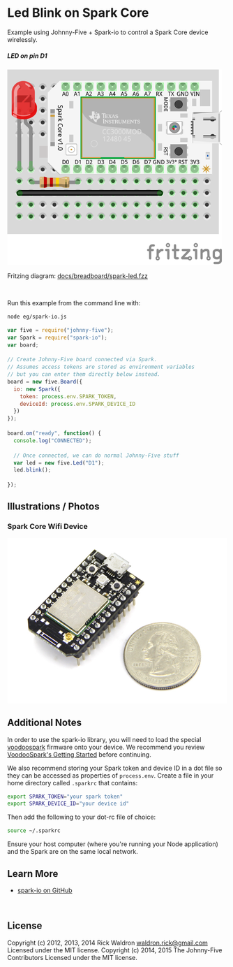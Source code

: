 <!--remove-start-->

# Led Blink on Spark Core

<!--remove-end-->


Example using Johnny-Five + Spark-io to control a Spark Core device wirelessly.





##### LED on pin D1



![docs/breadboard/spark-led.png](breadboard/spark-led.png)<br>

Fritzing diagram: [docs/breadboard/spark-led.fzz](breadboard/spark-led.fzz)

&nbsp;




Run this example from the command line with:
```bash
node eg/spark-io.js
```


```javascript
var five = require("johnny-five");
var Spark = require("spark-io");
var board;

// Create Johnny-Five board connected via Spark.
// Assumes access tokens are stored as environment variables
// but you can enter them directly below instead.
board = new five.Board({
  io: new Spark({
    token: process.env.SPARK_TOKEN,
    deviceId: process.env.SPARK_DEVICE_ID
  })
});

board.on("ready", function() {
  console.log("CONNECTED");

  // Once connected, we can do normal Johnny-Five stuff
  var led = new five.Led("D1");
  led.blink();

});

```


## Illustrations / Photos


### Spark Core Wifi Device



![docs/images/spark-core.jpg](images/spark-core.jpg)  






## Additional Notes

In order to use the spark-io library, you will need to load the special
[voodoospark](https://github.com/voodootikigod/voodoospark) firmware onto your
device. We recommend you review [VoodooSpark's Getting Started](https://github.com/voodootikigod/voodoospark#getting-started) before continuing.

We also recommend storing your Spark token and device ID in a dot file so they can be accessed as properties of `process.env`. Create a file in your home directory called `.sparkrc` that contains:

```sh
export SPARK_TOKEN="your spark token"
export SPARK_DEVICE_ID="your device id"
```

Then add the following to your dot-rc file of choice:

```sh
source ~/.sparkrc
```

Ensure your host computer (where you're running your Node application) and the Spark are on the same local network.



## Learn More

- [spark-io on GitHub](https://github.com/rwaldron/spark-io)

&nbsp;

<!--remove-start-->

## License
Copyright (c) 2012, 2013, 2014 Rick Waldron <waldron.rick@gmail.com>
Licensed under the MIT license.
Copyright (c) 2014, 2015 The Johnny-Five Contributors
Licensed under the MIT license.

<!--remove-end-->
